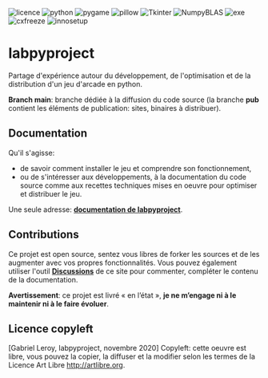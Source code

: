 ![licence](https://img.shields.io/badge/license-art%20libre-green) ![python](https://img.shields.io/badge/langage-python%203.7-important?logo=python&logoColor=white) ![pygame](https://img.shields.io/badge/uses-pygame%201.9-orange) ![pillow](https://img.shields.io/badge/uses-pillow%207.0-orange) ![Tkinter](https://img.shields.io/badge/uses-Tkinter%208.6-orange) ![NumpyBLAS](https://img.shields.io/badge/Numpy%20accelerated%20with-OpenBLAS-ff69B4) ![exe](https://img.shields.io/badge/executables%20for-win64%20%7C%20linux%2064-blue) ![cxfreeze](https://img.shields.io/badge/Freezed%20with-cx__Freeze-blue) ![innosetup](https://img.shields.io/badge/Win%20installer%20-Inno%20Setup-blue)

# labpyproject
Partage d'expérience autour du développement, de l'optimisation et de la distribution d'un jeu d'arcade en python.

**Branch main**: branche dédiée à la diffusion du code source (la branche **pub** contient les éléments de publication: sites, binaires à distribuer).

## Documentation

Qu'il s'agisse:
* de savoir comment installer le jeu et comprendre son fonctionnement,
* ou de s'intéresser aux développements, à la documentation du code source comme aux recettes techniques mises en oeuvre pour optimiser et distribuer le jeu.

Une seule adresse: [**documentation de labpyproject**](https://gab-python.github.io/labpyproject/).

## Contributions

Ce projet est open source, sentez vous libres de forker les sources et de les augmenter avec vos propres fonctionnalités. Vous pouvez également utiliser l'outil [**Discussions**](https://github.com/gab-python/labpyproject/discussions) de ce site pour commenter, compléter le contenu de la documentation.

**Avertissement**: ce projet est livré « en l’état », **je ne m’engage ni à le maintenir ni à le faire évoluer**.

## Licence copyleft

[Gabriel Leroy, labpyproject, novembre 2020] 
Copyleft: cette oeuvre est libre, vous pouvez la copier, la diffuser et la modifier selon les termes de la Licence Art Libre http://artlibre.org.


